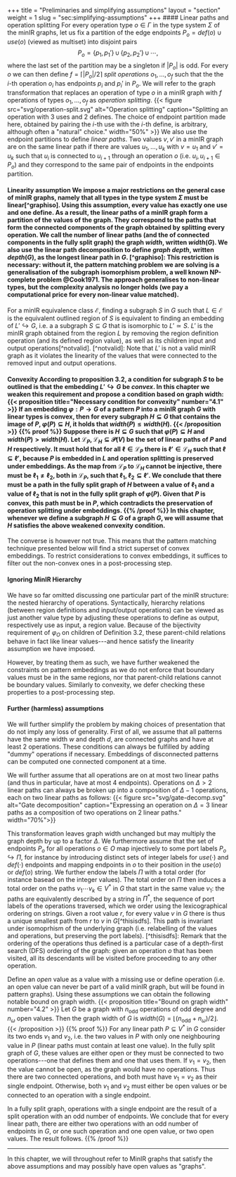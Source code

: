 +++ title = "Preliminaries and simplifying assumptions" layout = "section" weight = 1 slug = "sec:simplifying-assumptions" +++ #### Linear paths and operation splitting For every operation type $o \in \Gamma$ in the type system $\Sigma$ of the minIR graphs, let us fix a partition of the edge endpoints $P_o = def(o) \cup use(o)$ (viewed as multiset) into disjoint pairs $$P_o = \{p_1, p_1'\} \,\cup\, \{p_2, p_2'\} \,\cup\, \cdots,$$ where the last set of the partition may be a singleton if $|P_o|$ is odd. For every $o$ we can then define $f = \lceil |P_o| / 2 \rceil$ _split operations_ $o_1, \dots, o_f$ such that the the $i$-th operation $o_i$ has endpoints $p_i$ and $p_i'$ in $P_o$. We will refer to the graph transformation that replaces an operation of type $o$ in a minIR graph with $f$ operations of types $o_1, \dots, o_f$ as _operation splitting_. {{< figure     src="svg/operation-split.svg"     alt="Operation splitting"     caption="Splitting an operation with 3 uses and 2 defines. The choice of endpoint partition made here, obtained by pairing the $i$-th use with the $i$-th define, is arbitrary, although often a \"natural\" choice."     width="50%" >}} We also use the endpoint partitions to define _linear paths_. Two values $v, v'$ in a minIR graph are on the same linear path if there are values $u_1, \dots, u_k$ with $v = u_1$ and $v' = u_k$ such that $u_i$ is connected to $u_{i+1}$ through an operation $o$ (i.e. $u_i, u_{i+1} \in P_o$) and they correspond to the same pair of endpoints in the endpoints partition.

#### Linearity assumption We impose a major restrictions on the general case of minIR graphs, namely that all types in the type system $\Sigma$ must be linear[^graphiso]. Using this assumption, every value has exactly one use and one define. As a result, the linear paths of a minIR graph form a partition of the values of the graph. They correspond to the paths that form the connected components of the graph obtained by splitting every operation. We call the number of linear paths (and the of connected components in the fully split graph) the graph _width_, written $width(G)$. We also use the linear path decomposition to define _graph depth_, written $depth(G)$, as the longest linear path in $G$. [^graphiso]: This restriction is necessary: without it, the pattern matching problem we are solving is a generalisation of the subgraph isomorphism problem, a well known NP-complete problem @Cook1971. The approach generalises to non-linear types, but the complexity analysis no longer holds (we pay a computational price for every non-linear value matched).

For a minIR equivalence class $\mathcal{E}$, finding a subgraph $S$ in $G$ such that $L \in \mathcal{E}$ is the equivalent outlined region of $S$ is equivalent to finding an embedding of $L' \hookrightarrow G$, i.e. a a subgraph $S \subseteq G$ that is isomorphic to $L' \simeq S$. $L'$ is the minIR graph obtained from the region $L$ by removing the region definition operation (and its defined region value), as well as its children input and output operations[^notvalid]. [^notvalid]: Note that $L'$ is not a valid minIR graph as it violates the linearity of the values that were connected to the removed input and output operations.

#### Convexity According to proposition 3.2, a condition for subgraph $S$ to be outlined is that the embedding $L' \hookrightarrow G$ be _convex_. In this chapter we weaken this requirement and propose a condition based on graph width: {{< proposition title="Necessary condition for convexity" number="4.1" >}} If an embedding $\varphi: P \to G$ of a pattern $P$ into a minIR graph $G$ with linear types is convex, then for every subgraph $H \subseteq G$ that contains the image of $P$, $\varphi(P) \subseteq H$, it holds that $width(P) \leq width(H).$ {{< /proposition >}} {{% proof %}} Suppose there is $H \subseteq G$ such that $\varphi(P) \subseteq H$ and $width(P) > width(H)$. Let $\mathcal{L}_P, \mathcal{L}_H \subseteq \mathcal{P}(V)$ be the set of linear paths of $P$ and $H$ respectively. It must hold that for all $\ell \in \mathcal{L}_P$ there is $\ell' \in \mathcal{L}_H$ such that $\ell \subseteq \ell'$, because $P$ is embedded in $L$ and operation splitting is preserved under embeddings. As the map from $\mathcal{L}_P$ to $\mathcal{L}_H$ cannot be injective, there must be $\ell_1 \neq \ell_2$, both in $\mathcal{L}_P$, such that $\ell_1, \ell_2 \subseteq \ell'$. We conclude that there must be a path in the fully split graph of $H$ between a value of $\ell_1$ and a value of $\ell_2$ that is not in the fully split graph of $\varphi(P)$. Given that $P$ is convex, this path must be in $P$, which contradicts the preservation of operation splitting under embeddings. {{% /proof %}} In this chapter, whenever we define a subgraph $H \subseteq G$ of a graph $G$, we will assume that $H$ satisfies the above weakened convexity condition.

The converse is however not true. This means that the pattern matching technique presented below will find a strict superset of convex embeddings. To restrict considerations to convex embeddings, it suffices to filter out the non-convex ones in a post-processing step.

#### Ignoring MinIR Hierarchy

We have so far omitted discussing one particular part of the minIR structure: the nested hierarchy of operations. Syntactically, hierarchy relations (between region definitions and input/output operations) can be viewed as just another value type by adjusting these operations to define as output, respectively use as input, a region value. Because of the bijectivity requirement of $\varphi_O$ on children of Definition 3.2, these parent-child relations behave in fact like linear values---and hence satisfy the linearity assumption we have imposed.

However, by treating them as such, we have further weakened the constraints on pattern embeddings as we do not enforce that boundary values must be in the same regions, nor that parent-child relations cannot be boundary values. Similarly to convexity, we defer checking these properties to a post-processing step.

#### Further (harmless) assumptions

We will further simplify the problem by making choices of presentation that do not imply any loss of generality. First of all, we assume that all patterns have the same width $w$ and depth $d$, are connected graphs and have at least 2 operations. These conditions can always be fulfilled by adding "dummy" operations if necessary. Embeddings of disconnected patterns can be computed one connected component at a time.

We will further assume that all operations are on at most two linear paths (and thus in particular, have at most 4 endpoints). Operations on $\Delta > 2$ linear paths can always be broken up into a composition of $\Delta-1$ operations, each on two linear paths as follows: {{< figure     src="svg/gate-decomp.svg"     alt="Gate decomposition"     caption="Expressing an operation on $\Delta = 3$ linear paths as a composition of two operations on 2 linear paths." width="70%">}}

This transformation leaves graph width unchanged but may multiply the graph depth by up to a factor $\Delta$. We furthermore assume that the set of endpoints $P_o$ for all operations $o \in O$ map injectively to some port labels $P_o \hookrightarrow \Pi$, for instance by introducing distinct sets of integer labels for $use(\cdot)$ and $def(\cdot)$ endpoints and mapping endpoints in $o$ to their position in the $use(o)$ or $def(o)$ string. We further endow the labels $\Pi$ with a total order (for instance basead on the integer values). The total order on $\Pi$ then induces a total order on the paths $v_1\cdots v_k \in V^\ast$ in $G$ that start in the same value $v_1$: the paths are equivalently described by a string in $\Pi^\ast$, the sequence of port labels of the operations traversed, which we order using the lexicographical ordering on strings. Given a root value $r$, for every value $v$ in $G$ there is thus a unique smallest path from $r$ to $v$ in $G$[^thisisdfs]. This path is invariant under isomoprhism of the underlying graph (i.e. relabelling of the values and operations, but preserving the port labels). [^thisisdfs]: Remark that the ordering of the operations thus defined is a particular case of a depth-first search (DFS) ordering of the graph: given an operation $o$ that has been visited, all its descendants will be visited before proceeding to any other operation.

Define an _open_ value as a value with a missing use or define operation (i.e. an open value can never be part of a valid minIR graph, but will be found in pattern graphs). Using these assumptions we can obtain the following notable bound on graph width. {{< proposition title="Bound on graph width" number="4.2" >}} Let $G$ be a graph with $n_\textrm{odd}$ operations of odd degree and $n_\omega$ open values. Then the graph width of $G$ is $width(G) = \lfloor(n_\textrm{odd} + n_\omega) / 2\rfloor$. {{< /proposition >}} {{% proof %}} For any linear path $P \subseteq V^\ast$ in $G$ consider its two ends $v_1$ and $v_2$, i.e. the two values in $P$ with only one neighbouring value in $P$ (linear paths must contain at least one value). In the fully split graph of $G$, these values are either open or they must be connected to two operations---one that defines them and one that uses them. If $v_1 = v_2$, then the value cannot be open, as the graph would have no operations. Thus there are two connected operations, and both must have $v_1 = v_2$ as their single endpoint. Otherwise, both $v_1$ and $v_2$ must either be open values or be connected to an operation with a single endpoint.

In a fully split graph, operations with a single endpoint are the result of a split operation with an odd number of endpoints. We conclude that for every linear path, there are either two operations with an odd number of endpoints in $G$, or one such operation and one open value, or two open values. The result follows. {{% /proof %}}

---

In this chapter, we will throughout refer to MinIR graphs that satisfy the above assumptions and may possibly have open values as "graphs". 